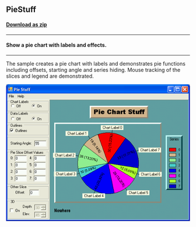 ## PieStuff
#### [Download as zip](https://grapecity.github.io/DownGit/#/home?url=https://github.com/GrapeCity/ComponentOne-WinForms-Samples/tree/master/NetFramework\Charts\CS\PieStuff)
____
#### Show a pie chart with labels and effects.
____
The sample creates a pie chart with labels and demonstrates pie functions including offsets, starting angle and series hiding.
Mouse tracking of the slices and legend are demonstrated.

![screenshot](screenshot.png)
